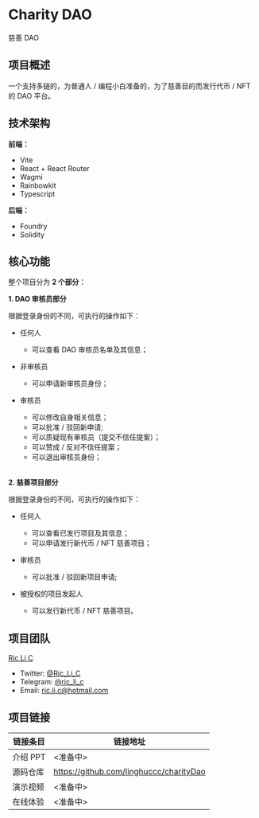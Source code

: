 # Charity DAO

慈善 DAO

## 项目概述

一个支持多链的，为普通人 / 编程小白准备的，为了慈善目的而发行代币 / NFT 的 DAO 平台。

## 技术架构

**前端：**

-   Vite
-   React + React Router
-   Wagmi
-   Rainbowkit
-   Typescript

**后端：**

-   Foundry
-   Solidity

## 核心功能

整个项目分为 **2 个部分**：

**1. DAO 审核员部分**

根据登录身份的不同，可执行的操作如下：

-   任何人

    -   可以查看 DAO 审核员名单及其信息；

-   非审核员

    -   可以申请新审核员身份；

-   审核员
    -   可以修改自身相关信息；
    -   可以批准 / 驳回新申请;
    -   可以质疑现有审核员（提交不信任提案）；
    -   可以赞成 / 反对不信任提案；
    -   可以退出审核员身份；<br><br>

**2. 慈善项目部分**

根据登录身份的不同，可执行的操作如下：

-   任何人

    -   可以查看已发行项目及其信息；
    -   可以申请发行新代币 / NFT 慈善项目；

-   审核员

    -   可以批准 / 驳回新项目申请;

-   被授权的项目发起人

    -   可以发行新代币 / NFT 慈善项目。

## 项目团队

[Ric Li C](https://github.com/Ric-Li-C)

-   Twitter: [@Ric_Li_C](https://twitter.com/Ric_Li_C)
-   Telegram: [@ric_li_c](https://t.me/ric_li_c)
-   Email: ric.li.c@hotmail.com

## 项目链接

| 链接条目 | 链接地址                                |
| -------- | --------------------------------------- |
| 介绍 PPT | <准备中>                                |
| 源码仓库 | https://github.com/linghuccc/charityDao |
| 演示视频 | <准备中>                                |
| 在线体验 | <准备中>                                |
